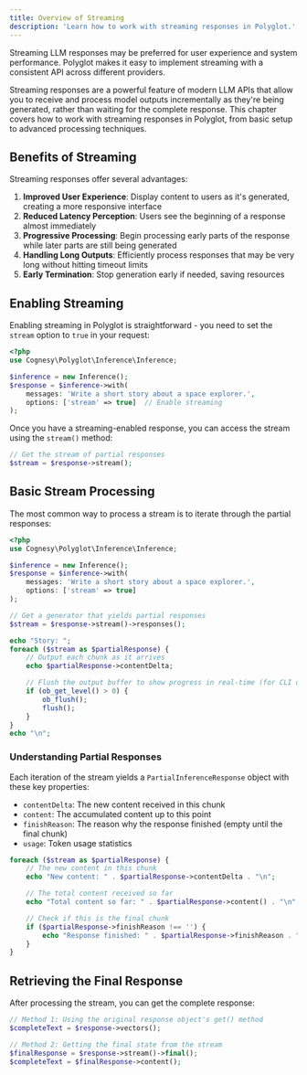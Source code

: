 ```yaml
---
title: Overview of Streaming
description: 'Learn how to work with streaming responses in Polyglot.'
---
```


Streaming LLM responses may be preferred for user experience and system performance. Polyglot makes it easy to implement streaming with a consistent API across different providers.

Streaming responses are a powerful feature of modern LLM APIs that allow you to receive and process model outputs incrementally as they're being generated, rather than waiting for the complete response. This chapter covers how to work with streaming responses in Polyglot, from basic setup to advanced processing techniques.


## Benefits of Streaming

Streaming responses offer several advantages:

1. **Improved User Experience**: Display content to users as it's generated, creating a more responsive interface
2. **Reduced Latency Perception**: Users see the beginning of a response almost immediately
3. **Progressive Processing**: Begin processing early parts of the response while later parts are still being generated
4. **Handling Long Outputs**: Efficiently process responses that may be very long without hitting timeout limits
5. **Early Termination**: Stop generation early if needed, saving resources


## Enabling Streaming

Enabling streaming in Polyglot is straightforward - you need to set the `stream` option to `true` in your request:

```php
<?php
use Cognesy\Polyglot\Inference\Inference;

$inference = new Inference();
$response = $inference->with(
    messages: 'Write a short story about a space explorer.',
    options: ['stream' => true]  // Enable streaming
);
```

Once you have a streaming-enabled response, you can access the stream using the `stream()` method:

```php
// Get the stream of partial responses
$stream = $response->stream();
```


## Basic Stream Processing

The most common way to process a stream is to iterate through the partial responses:

```php
<?php
use Cognesy\Polyglot\Inference\Inference;

$inference = new Inference();
$response = $inference->with(
    messages: 'Write a short story about a space explorer.',
    options: ['stream' => true]
);

// Get a generator that yields partial responses
$stream = $response->stream()->responses();

echo "Story: ";
foreach ($stream as $partialResponse) {
    // Output each chunk as it arrives
    echo $partialResponse->contentDelta;

    // Flush the output buffer to show progress in real-time (for CLI or streaming HTTP responses)
    if (ob_get_level() > 0) {
        ob_flush();
        flush();
    }
}
echo "\n";
```

### Understanding Partial Responses

Each iteration of the stream yields a `PartialInferenceResponse` object with these key properties:

- `contentDelta`: The new content received in this chunk
- `content`: The accumulated content up to this point
- `finishReason`: The reason why the response finished (empty until the final chunk)
- `usage`: Token usage statistics

```php
foreach ($stream as $partialResponse) {
    // The new content in this chunk
    echo "New content: " . $partialResponse->contentDelta . "\n";

    // The total content received so far
    echo "Total content so far: " . $partialResponse->content() . "\n";

    // Check if this is the final chunk
    if ($partialResponse->finishReason !== '') {
        echo "Response finished: " . $partialResponse->finishReason . "\n";
    }
}
```

## Retrieving the Final Response

After processing the stream, you can get the complete response:

```php
// Method 1: Using the original response object's get() method
$completeText = $response->vectors();

// Method 2: Getting the final state from the stream
$finalResponse = $response->stream()->final();
$completeText = $finalResponse->content();
```


